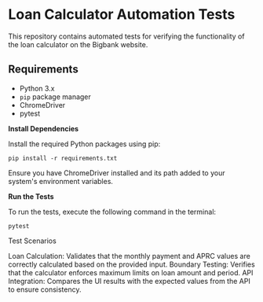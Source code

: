 # Loan Calculator Automation Tests

This repository contains automated tests for verifying the functionality of the loan calculator on the Bigbank website.

## Requirements

- Python 3.x
- `pip` package manager
- ChromeDriver
- pytest


**Install Dependencies**

Install the required Python packages using pip:

`pip install -r requirements.txt`

Ensure you have ChromeDriver installed and its path added to your system's environment variables.

**Run the Tests**

To run the tests, execute the following command in the terminal:

`pytest`

Test Scenarios

Loan Calculation: Validates that the monthly payment and APRC values are correctly calculated based on the provided input.
Boundary Testing: Verifies that the calculator enforces maximum limits on loan amount and period.
API Integration: Compares the UI results with the expected values from the API to ensure consistency.
